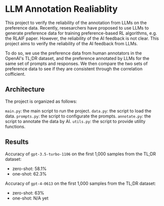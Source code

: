 # LLM Annotation Realiablity

This project to verify the reliability of the annotation from LLMs on the preference data.
Recently, resesarchers have proposed to use LLMs to generate preference data for training preference-based RL algorithms, e.g. the RLAIF paper.
However, the reliability of the AI feedback is not clear.
This project aims to verify the reliability of the AI feedback from LLMs.

To do so, we use the preference data from human annotators in the OpenAI's TL;DR dataset, and the preference annotated by LLMs for the same set of prompts and responses.
We then compare the two sets of preference data to see if they are consistent through the correlation cofficient.

## Architecture

The project is organized as follows:

`main.py`: the main script to run the project.
`data.py`: the script to load the data.
`prompts.py`: the script to configurate the prompts.
`annotate.py`: the script to annotate the data by AI.
`utils.py`: the script to provide utility functions.

## Results

Accuracy of `gpt-3.5-turbo-1106` on the first 1,000 samples from the TL;DR dataset:
 - zero-shot: 58.1%
 - one-shot:  62.3%

Accuracy of `gpt-4-0613` on the first 1,000 samples from the TL;DR dataset:
 - zero-shot: 63%
 - one-shot: N/A yet